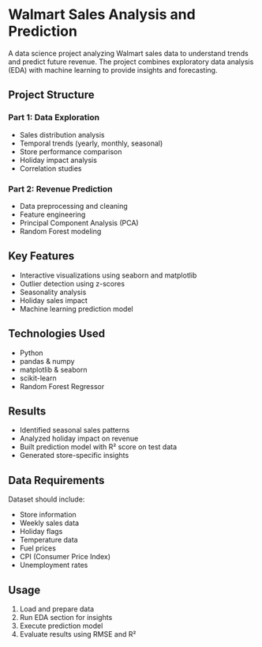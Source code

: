 # Walmart Sales Analysis and Prediction

A data science project analyzing Walmart sales data to understand trends and predict future revenue. The project combines exploratory data analysis (EDA) with machine learning to provide insights and forecasting.

## Project Structure

### Part 1: Data Exploration
- Sales distribution analysis
- Temporal trends (yearly, monthly, seasonal)
- Store performance comparison
- Holiday impact analysis
- Correlation studies

### Part 2: Revenue Prediction
- Data preprocessing and cleaning
- Feature engineering
- Principal Component Analysis (PCA)
- Random Forest modeling

## Key Features
- Interactive visualizations using seaborn and matplotlib
- Outlier detection using z-scores
- Seasonality analysis
- Holiday sales impact
- Machine learning prediction model

## Technologies Used
- Python
- pandas & numpy
- matplotlib & seaborn
- scikit-learn
- Random Forest Regressor

## Results
- Identified seasonal sales patterns
- Analyzed holiday impact on revenue
- Built prediction model with R² score on test data
- Generated store-specific insights

## Data Requirements
Dataset should include:
- Store information
- Weekly sales data
- Holiday flags
- Temperature data
- Fuel prices
- CPI (Consumer Price Index)
- Unemployment rates

## Usage
1. Load and prepare data
2. Run EDA section for insights
3. Execute prediction model
4. Evaluate results using RMSE and R²
